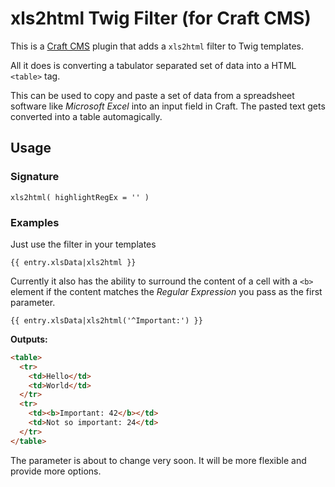# xls2html Twig Filter (for Craft CMS)

This is a [Craft CMS](http://craftcms.com) plugin that adds a `xls2html` filter to Twig templates.

All it does is converting a tabulator separated set of data into a HTML `<table>` tag.

This can be used to copy and paste a set of data from a spreadsheet software like *Microsoft Excel* into an input field in Craft. The pasted text gets converted into a table automagically.

## Usage

### Signature

~~~
xls2html( highlightRegEx = '' )
~~~

### Examples

Just use the filter in your templates

~~~twig
{{ entry.xlsData|xls2html }}
~~~

Currently it also has the ability to surround the content of a cell with a `<b>` element if the content matches the *Regular Expression* you pass as the first parameter.

~~~twig
{{ entry.xlsData|xls2html('^Important:') }}
~~~

**Outputs:**

~~~html
<table>
  <tr>
    <td>Hello</td>
    <td>World</td>
  </tr>
  <tr>
    <td><b>Important: 42</b></td>
    <td>Not so important: 24</td>
  </tr>
</table>
~~~

The parameter is about to change very soon. It will be more flexible and provide more options.
